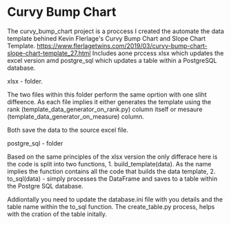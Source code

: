 # Curvy Bump Chart

The curvy_bump_chart project is a proccess I created the automate the data template behined Kevin Flerlage's Curvy Bump Chart and Slope Chart Template. https://www.flerlagetwins.com/2019/03/curvy-bump-chart-slope-chart-template_27.html Includes aone prccess xlsx which updates the excel version amd postgre_sql which updates a table within a PostgreSQL database.

xlsx - folder. 

The two files within this folder perform the same oprtion with one sliht diffeence. As each file implies it either generates the template using the rank (template_data_generator_on_rank.py) column itself or mesaure (template_data_generator_on_measure) column.

Both save the data to the source excel file.

postgre_sql - folder

Based on the same principles of the xlsx version the only differace here is the code is split into two functions, 1. build_template(data). As the name implies the function contains all the code that builds the data template, 2. to_sql(data) - simply processes the DataFrame and saves to a table within the Postgre SQL database.

Addiontally you need to update the database.ini file with you details and the table name within the to_sql function. The create_table.py process, helps with the cration of the table initally. 
